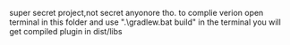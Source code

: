 super secret project,not secret anyonore tho.
to complie verion open terminal in this folder and use 
".\gradlew.bat build" in the terminal
you will get compiled plugin in dist/libs
